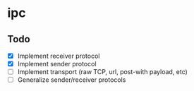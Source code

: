 # ipc

## Todo
- [x] Implement receiver protocol
- [x] Implement sender protocol
- [ ] Implement transport (raw TCP, url, post-with payload, etc)
- [ ] Generalize sender/receiver protocols
